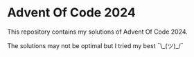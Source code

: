 # Advent Of Code 2024

This repository contains my solutions of Advent Of Code 2024. 

The solutions may not be optimal but I tried my best ¯\\_\(ツ)\_/¯ 
